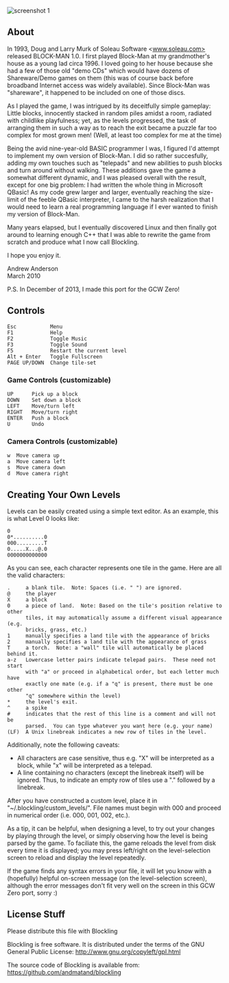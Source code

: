 ![screenshot 1](http://www.billamonster.com/blockling/screenshots/1.png "A wild blockling carries a block on its head")


## About
In 1993, Doug and Larry Murk of Soleau Software <www.soleau.com> released
BLOCK-MAN 1.0.  I first played Block-Man at my grandmother's house as a young
lad circa 1996.  I loved going to her house because she had a few of those old
"demo CDs" which would have dozens of Shareware/Demo games on them (this was of
course back before broadband Internet access was widely available).  Since
Block-Man was "shareware", it happened to be included on one of those discs.

As I played the game, I was intrigued by its deceitfully simple gameplay:
Little blocks, innocently stacked in random piles amidst a room, radiated with
childlike playfulness; yet, as the levels progressed, the task of arranging
them in such a way as to reach the exit became a puzzle far too complex for
most grown men!  (Well, at least too complex for me at the time)

Being the avid nine-year-old BASIC programmer I was, I figured I'd attempt to
implement my own version of Block-Man.  I did so rather succesfully, adding my
own touches such as "telepads" and new abilities to push blocks and turn around
without walking.  These additions gave the game a somewhat different dynamic,
and I was pleased overall with the result, except for one big problem:  I had
written the whole thing in Microsoft QBasic!  As my code grew larger and
larger, eventually reaching the size-limit of the feeble QBasic interpreter, I
came to the harsh realization that I would need to learn a real programming
language if I ever wanted to finish my version of Block-Man.

Many years elapsed, but I eventually discovered Linux and then finally got
around to learning enough C++ that I was able to rewrite the game from scratch
and produce what I now call Blockling.

I hope you enjoy it.

Andrew Anderson  
March 2010

P.S.
In December of 2013, I made this port for the GCW Zero!


## Controls
    Esc           Menu
    F1            Help
    F2            Toggle Music
    F3            Toggle Sound
    F5            Restart the current level
    Alt + Enter   Toggle Fullscreen
    PAGE UP/DOWN  Change tile-set

### Game Controls (customizable)
    UP      Pick up a block
    DOWN    Set down a block
    LEFT    Move/turn left
    RIGHT   Move/turn right
    ENTER   Push a block
    U       Undo

### Camera Controls (customizable)
    w  Move camera up
    a  Move camera left
    s  Move camera down
    d  Move camera right


## Creating Your Own Levels
Levels can be easily created using a simple text editor. As an example, this is
what Level 0 looks like:

    0
    0*..........0
    000.........T
    0.....X...@.0
    0000000000000

As you can see, each character represents one tile in the game.  Here are all
the valid characters:

    .     a blank tile.  Note: Spaces (i.e. " ") are ignored.
    @     the player
    X     a block
    0     a piece of land.  Note: Based on the tile's position relative to other
          tiles, it may automatically assume a different visual appearance (e.g.
          bricks, grass, etc.)
    1     manually specifies a land tile with the appearance of bricks
    2     manually specifies a land tile with the appearance of grass
    T     a torch.  Note: a "wall" tile will automatically be placed behind it.
    a-z   Lowercase letter pairs indicate telepad pairs.  These need not start
          with "a" or proceed in alphabetical order, but each letter much have
          exactly one mate (e.g. if a "q" is present, there must be one other
          "q" somewhere within the level)
    *     the level's exit.
    ^     a spike
    #     indicates that the rest of this line is a comment and will not be
          parsed.  You can type whatever you want here (e.g. your name)
    (LF)  A Unix linebreak indicates a new row of tiles in the level.

Additionally, note the following caveats:

- All characters are case sensitive, thus e.g. "X" will be interpreted as a
  block, while "x" will be interpreted as a telepad.
- A line containing no characters (except the linebreak itself) will be
  ignored.  Thus, to indicate an empty row of tiles use a "." followed by a
  linebreak.

After you have constructed a custom level, place it in
"~/.blockling/custom_levels/". File names must begin with 000 and proceed in
numerical order (i.e. 000, 001, 002, etc.).

As a tip, it can be helpful, when designing a level, to try out your changes by
playing through the level, or simply observing how the level is being parsed by
the game.  To faciliate this, the game reloads the level from disk every time
it is displayed; you may press left/right on the level-selection screen to
reload and display the level repeatedly.

If the game finds any syntax errors in your file, it will let you know with a
(hopefully) helpful on-screen message (on the level-selection screen), although
the error messages don't fit very well on the screen in this GCW Zero port,
sorry :)


## License Stuff
Please distribute this file with Blockling

Blockling is free software.  It is distributed under the terms of the GNU
General Public License:  http://www.gnu.org/copyleft/gpl.html

The source code of Blockling is available from:
https://github.com/andmatand/blockling
